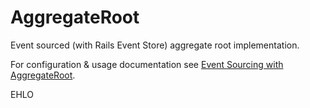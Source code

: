 # AggregateRoot

Event sourced (with Rails Event Store) aggregate root implementation.

For configuration & usage documentation see [Event Sourcing with AggregateRoot](https://railseventstore.org/docs/app/).

EHLO
